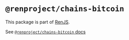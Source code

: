 # `@renproject/chains-bitcoin`

This package is part of [RenJS](https://github.com/renproject.ren-js).

See [`@renproject/chains-bitcoin` docs](https://renproject.github.io/ren-js-v3-docs/modules/_renproject_chains_bitcoin.html)
